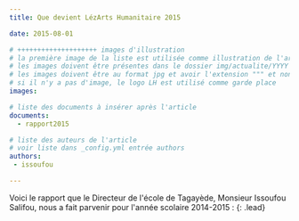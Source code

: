```yaml
---
title: Que devient LézArts Humanitaire 2015

date: 2015-08-01

# ++++++++++++++++++++ images d'illustration
# la première image de la liste est utilisée comme illustration de l'article dans les pages de listing.
# les images doivent être présentes dans le dossier img/actualite/YYYY où YYYY représente l'année (ex : 2009 )
# les images doivent être au format jpg et avoir l'extension """ et non pas ".jpeg" ou ".JPEG"
# si il n'y a pas d'image, le logo LH est utilisé comme garde place
images:

# liste des documents à insérer après l'article
documents:
  - rapport2015

# liste des auteurs de l'article
# voir liste dans _config.yml entrée authors
authors:
 - issoufou

---
```


Voici le rapport que le Directeur de l'école de Tagayède, Monsieur Issoufou Salifou, nous a fait parvenir pour l'année scolaire 2014-2015&nbsp;:
{: .lead}


